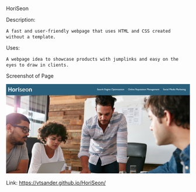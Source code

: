 HoriSeon

Description:

    A fast and user-friendly webpage that uses HTML and CSS created without a template.

Uses:

    A webpage idea to showcase products with jumplinks and easy on the eyes to draw in clients.

Screenshot of Page

<img src="./Assets/images/Horiseon.png">

Link: https://vtsander.github.io/HoriSeon/